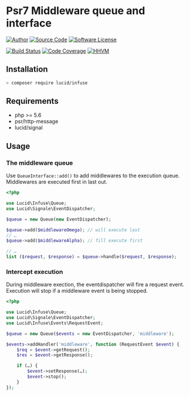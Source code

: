 # Psr7 Middleware queue and interface

[![Author](http://img.shields.io/badge/author-iwyg-blue.svg?style=flat-square)](https://github.com/iwyg)
[![Source Code](http://img.shields.io/badge/source-lucid/infuse-blue.svg?style=flat-square)](https://github.com/lucidphp/infuse/tree/master)
[![Software License](https://img.shields.io/badge/license-MIT-brightgreen.svg?style=flat-square)](https://github.com/lucidphp/infuse/blob/master/LICENSE.md)

[![Build Status](https://img.shields.io/travis/lucidphp/infuse/master.svg?style=flat-square)](https://travis-ci.org/lucidphp/infuse)
[![Code Coverage](https://img.shields.io/coveralls/lucidphp/infuse/master.svg?style=flat-square)](https://coveralls.io/r/lucidphp/infuse)
[![HHVM](https://img.shields.io/hhvm/lucid/infuse/dev-master.svg?style=flat-square)](http://hhvm.h4cc.de/package/lucid/infuse)      

## Installation

```sh
> composer require lucid/infuse
```

## Requirements

- php >= 5.6
- psr/http-message
- lucid/signal

## Usage

### The middleware queue

Use `QueueInterface::add()` to add middlewares to the execution queue.
Middlewares are executed first in last out.


```php
<?php

use Lucid\Infuse\Queue;
use Lucid\Signale\EventDispatcher;

$queue = new Queue(new EventDispatcher);

$queue->add($middlewareOmega); // will execute last
// …
$queue->add($middlewareAlpha); // fill execute first

// …
list ($request, $response) = $queue->handle($request, $response);

```

### Intercept execution

During middleware exection, the eventdispatcher will fire a request event.
Execution will stop if a middleware event is being stopped.

```php
<?php

use Lucid\Infuse\Queue;
use Lucid\Signale\EventDispatcher;
use Lucid\Infuse\Events\RequestEvent;

$queue = new Queue($events = new EventDispatcher, 'middleware');

$events->addHandler('middleware', function (RequestEvent $event) {
    $req = $event->getRequest();
    $res = $event->getResponse();

    if (…) {
        $event->setResponse(…);
        $event->stop();
    }
});

```
